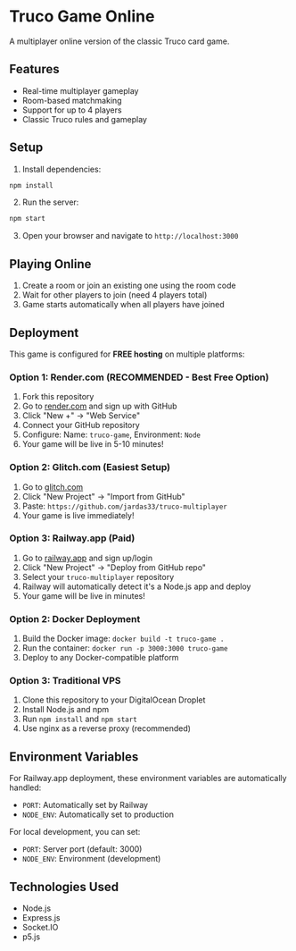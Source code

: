 # Truco Game Online

A multiplayer online version of the classic Truco card game.

## Features

- Real-time multiplayer gameplay
- Room-based matchmaking
- Support for up to 4 players
- Classic Truco rules and gameplay

## Setup

1. Install dependencies:
```bash
npm install
```

2. Run the server:
```bash
npm start
```

3. Open your browser and navigate to `http://localhost:3000`

## Playing Online

1. Create a room or join an existing one using the room code
2. Wait for other players to join (need 4 players total)
3. Game starts automatically when all players have joined

## Deployment

This game is configured for **FREE hosting** on multiple platforms:

### Option 1: Render.com (RECOMMENDED - Best Free Option)
1. Fork this repository
2. Go to [render.com](https://render.com) and sign up with GitHub
3. Click "New +" → "Web Service"
4. Connect your GitHub repository
5. Configure: Name: `truco-game`, Environment: `Node`
6. Your game will be live in 5-10 minutes!

### Option 2: Glitch.com (Easiest Setup)
1. Go to [glitch.com](https://glitch.com)
2. Click "New Project" → "Import from GitHub"
3. Paste: `https://github.com/jardas33/truco-multiplayer`
4. Your game is live immediately!

### Option 3: Railway.app (Paid)
1. Go to [railway.app](https://railway.app) and sign up/login
2. Click "New Project" → "Deploy from GitHub repo"
3. Select your `truco-multiplayer` repository
4. Railway will automatically detect it's a Node.js app and deploy
5. Your game will be live in minutes!

### Option 2: Docker Deployment
1. Build the Docker image: `docker build -t truco-game .`
2. Run the container: `docker run -p 3000:3000 truco-game`
3. Deploy to any Docker-compatible platform

### Option 3: Traditional VPS
1. Clone this repository to your DigitalOcean Droplet
2. Install Node.js and npm
3. Run `npm install` and `npm start`
4. Use nginx as a reverse proxy (recommended)

## Environment Variables

For Railway.app deployment, these environment variables are automatically handled:
- `PORT`: Automatically set by Railway
- `NODE_ENV`: Automatically set to production

For local development, you can set:
- `PORT`: Server port (default: 3000)
- `NODE_ENV`: Environment (development)

## Technologies Used

- Node.js
- Express.js
- Socket.IO
- p5.js
